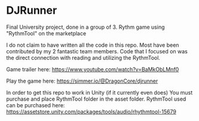 # DJRunner
 Final University project, done in a group of 3. Rythm game using "RythmTool" on the marketplace

I do not claim to have written all the code in this repo. Most have been contributed by my 2 fantastic team members. Code that I focused on was the direct connection with reading and utilizing the RythmTool.

Game trailer here: https://www.youtube.com/watch?v=BaMkObLMnf0

Play the game here: https://simmer.io/@DragonCore/djrunner

In order to get this repo to work in Unity (if it currently even does) You must purchase and place RythmTool folder in the asset folder.
RythmTool used can be purchased here: https://assetstore.unity.com/packages/tools/audio/rhythmtool-15679
